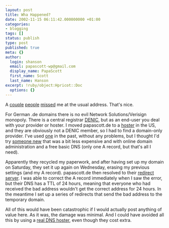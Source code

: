 ```yaml
---
layout: post
title: Wha Happened?
date: 2002-11-15 06:11:42.000000000 +01:00
categories:
- blogging
tags: []
status: publish
type: post
published: true
meta: {}
author:
  login: shanson
  email: papascott-wp@gmail.com
  display_name: PapaScott
  first_name: Scott
  last_name: Hanson
excerpt: !ruby/object:Hpricot::Doc
  options: {}
---
```

<p>A <a href="http://andrea.editthispage.com/2002/11/14">couple</a> <a href="http://www.dangerousmeta.com/posts/02/20021114">people</a> <a href="http://www.couchblog.de/nico/archives/000870.php#000870">missed</a> me at the usual address. That's nice. </p>
<p>For German .de domains there is no evil Network Solutions/Verisign monopoly. There is a  central registrar <a href="http://www.denic.de/">DENIC</a>, but as an end-user you deal with your provider or hoster. I moved papascott.de to a <a href="http://www.cornerhost.com">hoster</a> in the US, and they are obviously not a DENIC member, so I had to find a domain-only provider. I've used <a href="http://www.nrw.net/">one</a> in the past, without any problems, but I thought I'd try <a href="http://www.united-domains.de/">someone new</a> that was a bit less expensive and with online domain administration and a free basic DNS (only one A record, but that's all I need). </p>
<p>Apparently they recycled my paperwork, and after having set up my domain on Saturday, they set it up again on Wednesday, erasing my previous settings (and my A record). papascott.de then resolved to their <a href="http://62.146.28.82/">redirect server</a>. I was able to correct the A record immediately when I saw the error, but their DNS has a TTL of 24 hours, meaning that everyone who had received the bad address wouldn't get the correct address for 24 hours. In the meantime I set up a series of redirects that send the bad address to the temporary domain.</p>
<p>All of this would have been catastrophic if I would actually post anything of value here. As it was, the damage was minimal. And I could have avoided all this by using a <a href="http://www.easydns.com/">real DNS hoster</a>, even though they cost extra.</p>
